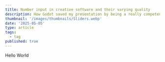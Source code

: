 ```yaml
---
title: Number input in creative software and their varying quality
description: How Godot saved my presentation by being a really competent 3D presentation engine and how to animate any property of a scene
thumbnail: '/images/thumbnails/Sliders.webp'
date: '2025-05-05'
type: article
tags:
  - tag
published: true
---
```


Hello World
